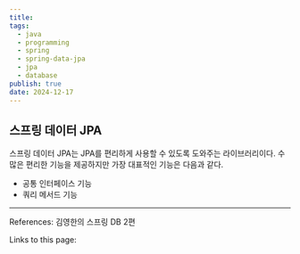 ```yaml
---
title: 
tags:
  - java
  - programming
  - spring
  - spring-data-jpa
  - jpa
  - database
publish: true
date: 2024-12-17
---
```

## 스프링 데이터 JPA
스프링 데이터 JPA는 JPA를 편리하게 사용할 수 있도록 도와주는 라이브러리이다. 수 많은 편리한 기능을 제공하지만 가장 대표적인 기능은 다음과 같다.

- 공통 인터페이스 기능
- 쿼리 메서드 기능





---
References: 김영한의 스프링 DB 2편

Links to this page: 
